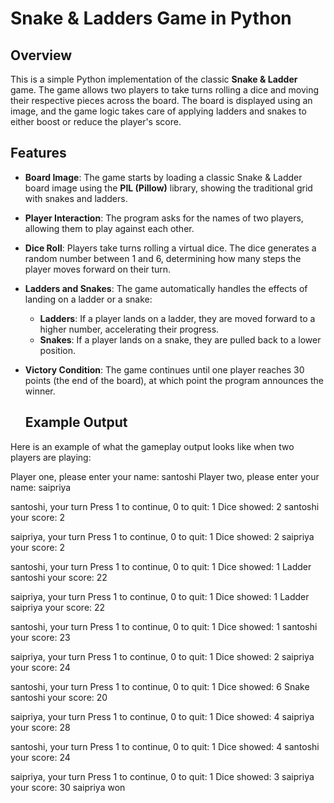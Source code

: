 # Snake & Ladders Game in Python

## Overview

This is a simple Python implementation of the classic **Snake & Ladder** game. 
The game allows two players to take turns rolling a dice and moving their respective pieces across the board.
The board is displayed using an image, and the game logic takes care of applying ladders and snakes to either boost or reduce the player's score.

## Features

- **Board Image**: The game starts by loading a classic Snake & Ladder board image using the **PIL (Pillow)** library, showing the traditional grid with snakes and ladders.
- **Player Interaction**: The program asks for the names of two players, allowing them to play against each other.
- **Dice Roll**: Players take turns rolling a virtual dice. The dice generates a random number between 1 and 6, determining how many steps the player moves forward on their turn.
- **Ladders and Snakes**: The game automatically handles the effects of landing on a ladder or a snake:
  - **Ladders**: If a player lands on a ladder, they are moved forward to a higher number, accelerating their progress.
  - **Snakes**: If a player lands on a snake, they are pulled back to a lower position.
- **Victory Condition**: The game continues until one player reaches 30 points (the end of the board), at which point the program announces the winner.

  ## Example Output

Here is an example of what the gameplay output looks like when two players are playing:

Player one, please enter your name: santoshi Player two, please enter your name: saipriya

santoshi, your turn Press 1 to continue, 0 to quit: 1 Dice showed: 2 santoshi your score: 2

saipriya, your turn Press 1 to continue, 0 to quit: 1 Dice showed: 2 saipriya your score: 2

santoshi, your turn Press 1 to continue, 0 to quit: 1 Dice showed: 1 Ladder santoshi your score: 22

saipriya, your turn Press 1 to continue, 0 to quit: 1 Dice showed: 1 Ladder saipriya your score: 22

santoshi, your turn Press 1 to continue, 0 to quit: 1 Dice showed: 1 santoshi your score: 23

saipriya, your turn Press 1 to continue, 0 to quit: 1 Dice showed: 2 saipriya your score: 24

santoshi, your turn Press 1 to continue, 0 to quit: 1 Dice showed: 6 Snake santoshi your score: 20

saipriya, your turn Press 1 to continue, 0 to quit: 1 Dice showed: 4 saipriya your score: 28

santoshi, your turn Press 1 to continue, 0 to quit: 1 Dice showed: 4 santoshi your score: 24

saipriya, your turn Press 1 to continue, 0 to quit: 1 Dice showed: 3 saipriya your score: 30 saipriya won
